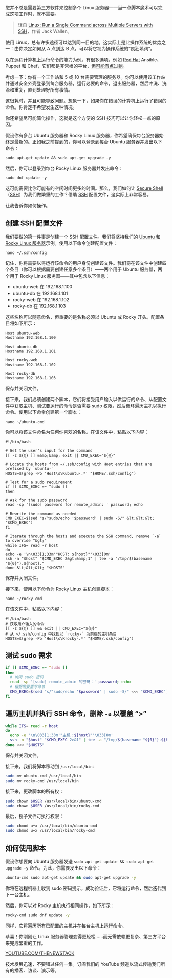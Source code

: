 
<!--
title: Linux：使用 SSH 在多台服务器上运行单个命令
cover: https://cdn.thenewstack.io/media/2024/03/46226c01-marathon-2366475_1280.jpg
-->

您并不总是需要第三方软件来控制多个 Linux 服务器——当一点脚本魔术可以完成这项工作时，就不需要。

> 译自 [Linux: Run a Single Command across Multiple Servers with SSH](https://thenewstack.io/linux-run-a-single-command-across-multiple-servers-with-ssh/)，作者 Jack Wallen。

使用 Linux，总有许多途径可以达到同一目的地。这实际上是此操作系统的优势之一：由你决定如何从 A 点到达 B 点。可以将它视为操作系统的“疯狂填词”。

以在远程计算机上运行命令的能力为例。有很多选项，例如 [Red Hat](https://www.openshift.com/try?utm_content=inline-mention) Ansible、Puppet 和 Chef，它们都是非常棒的平台，[但可能有点过剩](https://thenewstack.io/in-space-you-might-still-need-two-factor-authentication/)。

考虑一下：你有一个工作站和 5 或 10 台需要管理的服务器。你可以使用该工作站并通过安全外壳登录到每台服务器，运行必要的命令，退出服务器，然后冲洗、洗涤和重复，直到处理好所有事情。

这很耗时，并且可能导致问题。想象一下，如果你在错误的计算机上运行了错误的命令。你肯定不希望发生这种情况。

你还希望尽可能简化操作，这就是这个方便的 SSH 技巧可以让你轻松一点的原因。

假设你有多台 Ubuntu 服务器和 Rocky Linux 服务器，你希望确保每台服务器始终是最新的。正如我之前提到的，你可以登录到每台 Ubuntu 服务器并发出以下命令：

```
sudo apt-get update && sudo apt-get upgrade -y
```

然后，你可以登录到每台 Rocky Linux 服务器并发出命令：

```
sudo dnf update -y
```

这可能需要比你可能有的空闲时间更多的时间。那么，我们如何让 [Secure Shell](https://thenewstack.io/ssh-made-easy-with-ssh-agent-and-ssh-config/)（[SSH](https://thenewstack.io/dr-torq-go-remote-with-ssh/)）为我们做繁重的工作？借助 [SSH](https://thenewstack.io/create-a-local-git-repository-on-linux-with-the-help-of-ssh/) 配置文件，这实际上非常容易。

让我告诉你如何操作。

## 创建 SSH 配置文件

我们要做的第一件事是创建一个 SSH 配置文件。我们将坚持我们的 [Ubuntu 和 Rocky Linux 服务器](https://thenewstack.io/ubuntu-server-struggles-with-post-docker-kubernetes-installs/)示例。使用以下命令创建配置文件：

```
nano ~/.ssh/config
```

记住，你将需要以将运行该命令的用户身份创建该文件。我们将在该文件中创建四个条目（你可以根据需要创建任意多个条目）——两个用于 Ubuntu 服务器，两个用于 Rocky Linux 服务器——其中包含以下信息：

- ubuntu-web 在 192.168.1.100
- ubuntu-db 在 192.168.1.101
- rocky-web 在 192.168.1.102
- rocky-db 在 192.168.1.103

这些名称可以随意命名，但重要的是名称必须以 Ubuntu 或 Rocky 开头。配置条目将如下所示：

```
Host ubuntu-web
Hostname 192.168.1.100

Host ubuntu-db
Hostname 192.168.1.101

Host rocky-web
Hostname 192.168.1.102

Host rocky-db
Hostname 192.168.1.103
```

保存并关闭文件。

接下来，我们必须创建两个脚本，它们将接受用户输入以供运行的命令、从配置文件中获取主机、测试要运行的命令是否需要 sudo 权限，然后循环遍历主机以执行命令。使用以下命令创建第一个脚本：

```
nano ~/ubuntu-cmd
```

你可以将该文件命名为任何你喜欢的名称。在该文件中，粘贴以下内容：

```shell
#!/bin/bash
 
# Get the user's input for the command
[[ -z ${@} ]] &amp;&amp; exit || CMD_EXEC="${@}"
 
# Locate the hosts from ~/.ssh/config with Host entries that are prefixed by `ubuntu-`
HOSTS=$(grep -Po 'Host\s\Kubuntu-.*' "$HOME/.ssh/config")
 
# Test for a sudo requirement
if [[ $CMD_EXEC =~ ^sudo ]]
then
 
# Ask for the sudo password
read -sp '[sudo] password for remote_admin: ' password; echo
 
# Rewrite the command as needed
CMD_EXEC=$(sed "s/^sudo/echo '$password' | sudo -S/" &lt;&lt;&lt; "$CMD_EXEC")
fi
 
# Iterate through the hosts and execute the SSH command, remove `-a` to override "&gt;"
while IFS= read -r host
do
echo -e '\n\033[1;33m'"HOST: ${host}"'\033[0m'
ssh -n "$host" "$CMD_EXEC 2&gt;&amp;1" | tee -a "/tmp/$(basename "${0}").${host}."
done &lt;&lt;&lt; "$HOSTS"
```

保存并关闭文件。

接下来，使用以下命令为 Rocky Linux 主机创建脚本：

```
nano ~/rocky-cmd
```

在该文件中，粘贴以下内容：

```
#!/bin/bash
# 获取用户输入的命令
[[ -z ${@} ]] && exit || CMD_EXEC="${@}"
# 从 ~/.ssh/config 中找到以 `rocky-` 为前缀的主机条目
HOSTS=$(grep -Po 'Host\s\Krocky-.*' "$HOME/.ssh/config")
```
## 测试 sudo 需求

```bash
if [[ $CMD_EXEC =~ ^sudo ]]
then
  # 询问 sudo 密码
  read -sp '[sudo] remote_admin 的密码：' password; echo
  # 根据需要重写命令
  CMD_EXEC=$(sed "s/^sudo/echo '$password' | sudo -S/" <<< "$CMD_EXEC")
fi
```

## 遍历主机并执行 SSH 命令，删除 `-a` 以覆盖 “>”

```bash
while IFS= read -r host
do
  echo -e '\n\033[1;33m'"主机：${host}"'\033[0m'
  ssh -n "$host" "$CMD_EXEC 2>&1" | tee -a "/tmp/$(basename "${0}").${host}."
done <<< "$HOSTS"
```

保存并关闭文件。

接下来，我们将脚本移动到 `/usr/local/bin`:

```bash
sudo mv ubuntu-cmd /usr/local/bin
sudo mv rocky-cmd /usr/local/bin
```

接下来，更改脚本的所有权：

```bash
sudo chown $USER /usr/local/bin/ubuntu-cmd
sudo chown $USER /usr/local/bin/rocky-cmd
```

最后，授予文件可执行权限：

```bash
sudo chmod u+x /usr/local/bin/ubuntu-cmd
sudo chmod u+x /usr/local/bin/rocky-cmd
```

## 如何使用脚本

假设你想要向 Ubuntu 服务器发送 `sudo apt-get update && sudo apt-get upgrade -y` 命令。为此，你需要发出以下命令：

```bash
ubuntu-cmd sudo apt-get update && sudo apt-get upgrade -y
```

你将在远程机器上收到 sudo 密码提示，成功验证后，它将运行命令，然后迭代到下一台主机。

然后，你可以对 Rocky 主机执行相同操作，如下所示：

```bash
rocky-cmd sudo dnf update -y
```

同样，它将遍历所有已配置的主机并在每台主机上运行命令。

恭喜！你刚刚让 Linux 服务器管理变得更轻松……而无需依赖更复杂、第三方平台来完成繁重的工作。

[YOUTUBE.COM/THENEWSTACK](https://youtube.com/thenewstack?sub_confirmation=1)

技术发展迅速，不要错过任何一集。订阅我们的 YouTube 频道以流式传输我们所有的播客、访谈、演示等。